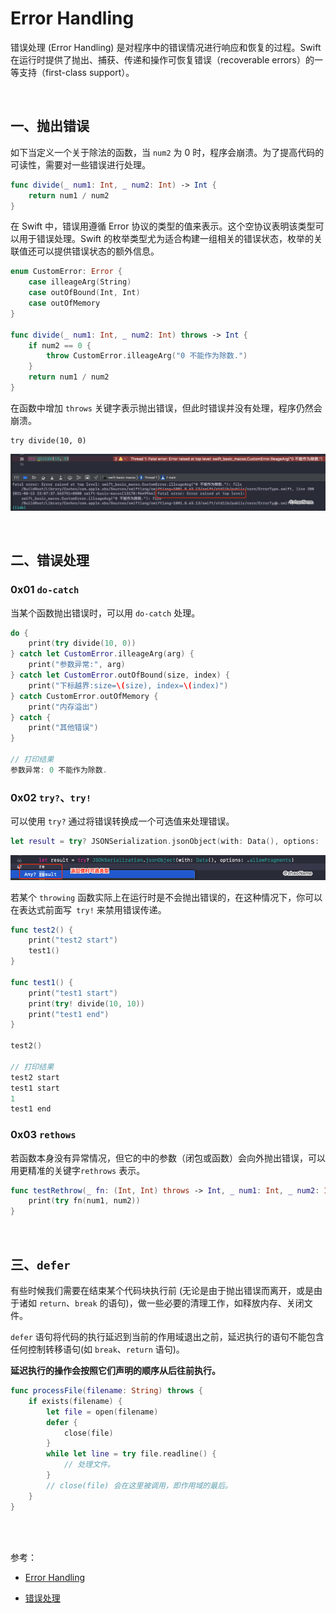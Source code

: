# Error Handling

错误处理 (Error Handling) 是对程序中的错误情况进行响应和恢复的过程。Swift 在运行时提供了抛出、捕获、传递和操作可恢复错误（recoverable errors）的一等支持（first-class support）。


<br>

## 一、抛出错误

如下当定义一个关于除法的函数，当 `num2` 为 0 时，程序会崩溃。为了提高代码的可读性，需要对一些错误进行处理。

```swift
func divide(_ num1: Int, _ num2: Int) -> Int {
    return num1 / num2
}
```

在 Swift 中，错误用遵循 Error 协议的类型的值来表示。这个空协议表明该类型可以用于错误处理。Swift 的枚举类型尤为适合构建一组相关的错误状态，枚举的关联值还可以提供错误状态的额外信息。

```swift
enum CustomError: Error {
    case illeageArg(String)
    case outOfBound(Int, Int)
    case outOfMemory
}

func divide(_ num1: Int, _ num2: Int) throws -> Int {
    if num2 == 0 {
        throw CustomError.illeageArg("0 不能作为除数.")
    }
    return num1 / num2
}
```

在函数中增加 `throws` 关键字表示抛出错误，但此时错误并没有处理，程序仍然会崩溃。

```
try divide(10, 0)
```

![](../Images/Swift/errorHanding/errorHanding_images01.png)


<br>

## 二、错误处理

### 0x01 `do-catch`

当某个函数抛出错误时，可以用 `do-catch` 处理。

```swift
do {
    print(try divide(10, 0))
} catch let CustomError.illeageArg(arg) {
    print("参数异常:", arg)
} catch let CustomError.outOfBound(size, index) {
    print("下标越界:size=\(size), index=\(index)")
} catch CustomError.outOfMemory {
    print("内存溢出")
} catch {
    print("其他错误")
}

// 打印结果
参数异常: 0 不能作为除数.
```

### 0x02 `try?`、`try!` 

可以使用 `try?` 通过将错误转换成一个可选值来处理错误。

```swift
let result = try? JSONSerialization.jsonObject(with: Data(), options: .allowFragments)
```

![](../Images/Swift/errorHanding/errorHanding_images02.png)

若某个 `throwing` 函数实际上在运行时是不会抛出错误的，在这种情况下，你可以在表达式前面写` try!` 来禁用错误传递。

```swift
func test2() {
    print("test2 start")
    test1()
}

func test1() {
    print("test1 start")
    print(try! divide(10, 10))
    print("test1 end")
}

test2()

// 打印结果
test2 start
test1 start
1
test1 end
```


### 0x03 `rethows`

若函数本身没有异常情况，但它的中的参数（闭包或函数）会向外抛出错误，可以用更精准的关键字`rethrows` 表示。

```swift
func testRethrow(_ fn: (Int, Int) throws -> Int, _ num1: Int, _ num2: Int) rethrows {
    print(try fn(num1, num2))
}
```


<br>


## 三、`defer`

有些时候我们需要在结束某个代码块执行前 (无论是由于抛出错误而离开，或是由于诸如 `return`、`break` 的语句)，做一些必要的清理工作，如释放内存、关闭文件。

`defer` 语句将代码的执行延迟到当前的作用域退出之前，延迟执行的语句不能包含任何控制转移语句(如 `break`、`return` 语句)。

**延迟执行的操作会按照它们声明的顺序从后往前执行。**

```swift
func processFile(filename: String) throws {
    if exists(filename) {
        let file = open(filename)
        defer {
            close(file)
        }
        while let line = try file.readline() {
            // 处理文件。
        }
        // close(file) 会在这里被调用，即作用域的最后。
    }
}
```

<br>



<br>

参考：

- [Error Handling](https://docs.swift.org/swift-book/LanguageGuide/ErrorHandling.html)

- [错误处理](https://swiftgg.gitbook.io/swift/swift-jiao-cheng/17_error_handling)

<br>